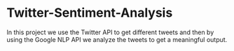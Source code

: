 # Twitter-Sentiment-Analysis
In this project we use the Twitter API to get different tweets and then by using the Google NLP API we analyze the tweets to get a meaningful output.
